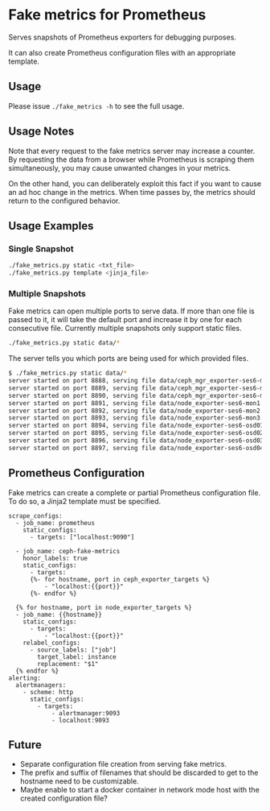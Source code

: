 # Fake metrics for Prometheus

Serves snapshots of Prometheus exporters for debugging purposes.

It can also create Prometheus configuration files with an appropriate template.

## Usage

Please issue `./fake_metrics -h` to see the full usage.

## Usage Notes

Note that every request to the fake metrics server may increase a counter. By
requesting the data from a browser while Prometheus is scraping them
simultaneously, you may cause unwanted changes in your metrics.

On the other hand, you can deliberately exploit this fact if you want to
cause an ad hoc change in the metrics. When time passes by, the metrics
should return to the configured behavior.

## Usage Examples

### Single Snapshot

```bash
./fake_metrics.py static <txt_file>
./fake_metrics.py template <jinja_file>
```

### Multiple Snapshots

Fake metrics can open multiple ports to serve data. If more than one file is
passed to it, it will take the default port and increase it by one for each
consecutive file. Currently multiple snapshots only support static files.

```bash
./fake_metrics.py static data/*
```

The server tells you which ports are being used for which provided files.

```bash
$ ./fake_metrics.py static data/*
server started on port 8888, serving file data/ceph_mgr_exporter-ses6-mon1.txt
server started on port 8889, serving file data/ceph_mgr_exporter-ses6-mon2.txt
server started on port 8890, serving file data/ceph_mgr_exporter-ses6-mon3.txt
server started on port 8891, serving file data/node_exporter-ses6-mon1.txt
server started on port 8892, serving file data/node_exporter-ses6-mon2.txt
server started on port 8893, serving file data/node_exporter-ses6-mon3.txt
server started on port 8894, serving file data/node_exporter-ses6-osd01.txt
server started on port 8895, serving file data/node_exporter-ses6-osd02.txt
server started on port 8896, serving file data/node_exporter-ses6-osd03.txt
server started on port 8897, serving file data/node_exporter-ses6-osd04.txt
```

## Prometheus Configuration

Fake metrics can create a complete or partial Prometheus configuration file. To do so, a Jinja2
template must be specified.

```jinja2
scrape_configs:
  - job_name: prometheus
    static_configs:
      - targets: ["localhost:9090"]

  - job_name: ceph-fake-metrics
    honor_labels: true
    static_configs:
      - targets:
      {%- for hostname, port in ceph_exporter_targets %}
          - "localhost:{{port}}"
      {%- endfor %}

  {% for hostname, port in node_exporter_targets %}
  - job_name: {{hostname}}
    static_configs:
      - targets:
          - "localhost:{{port}}"
    relabel_configs:
      - source_labels: ["job"]
        target_label: instance
        replacement: "$1"
  {% endfor %}
alerting:
  alertmanagers:
    - scheme: http
      static_configs:
        - targets:
            - alertmanager:9093
            - localhost:9093
```

## Future

- Separate configuration file creation from serving fake metrics.
- The prefix and suffix of filenames that should be discarded to get to the
  hostname need to be customizable.
- Maybe enable to start a docker container in network mode host with the created
  configuration file?
